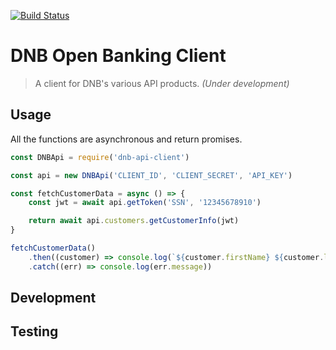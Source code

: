 [![Build Status](https://travis-ci.org/sondregj/dnb-api-client.svg?branch=master)](https://travis-ci.org/sondregj/dnb-api-client)

# DNB Open Banking Client

> A client for DNB's various API products. *(Under development)*

## Usage

All the functions are asynchronous and return promises.

```javascript
const DNBApi = require('dnb-api-client')

const api = new DNBApi('CLIENT_ID', 'CLIENT_SECRET', 'API_KEY')

const fetchCustomerData = async () => {
	const jwt = await api.getToken('SSN', '12345678910')

	return await api.customers.getCustomerInfo(jwt)
}

fetchCustomerData()
	.then((customer) => console.log(`${customer.firstName} ${customer.lastName}`))
	.catch((err) => console.log(err.message))
```

## Development

## Testing
